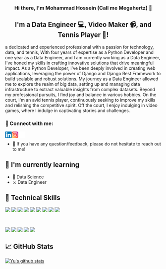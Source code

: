 
<h3 align="center">
Hi there, I'm Mohammad Hossein (Call me Megahertz) 👋
</h3>

<h2 align="center">
I'm a Data Engineer 💻, Video Maker 📹, and Tennis Player 🎾!
</h2> 

a dedicated and experienced professional with a passion for technology, data, and tennis, With four years of expertise as a Python Developer and one year as a Data Engineer, and I am currently working as a Data Engineer, I've honed my skills in crafting innovative solutions that drive meaningful impact.
As a Python Developer, I've been deeply involved in creating web applications, leveraging the power of Django and Django Rest Framework to build scalable and robust solutions. My journey as a Data Engineer allowed me to explore the realm of big data, setting up and managing data infrastructure to extract valuable insights from complex datasets.
Beyond my professional pursuits, I find joy and balance in various hobbies. On the court, I'm an avid tennis player, continuously seeking to improve my skills and relishing the competitive spirit. Off the court, I enjoy indulging in video games, where I indulge in captivating stories and challenges.

### 🤝 Connect with me:

<a href="https://www.linkedin.com/in/mohammad-hossein-zadeh-abbas/"><img align="left" src="https://raw.githubusercontent.com/mhzauser/mhzauser/main/images/linkedin.svg" alt="Mohammad Hosssein | LinkedIn" width="21px"/></a>
<a href="https://www.instagram.com/mhzuser/"><img align="left" src="https://raw.githubusercontent.com/mhzauser/mhzauser/main/images/instagram.svg" alt="Mohammad Hossein | Instagram" width="21px"/></a>
<a href="mailto: mohammadhossein.zadehabbas@gmail.com"><img align="left" src="https://raw.githubusercontent.com/mhzauser/mhzauser/main/images/emails.png" alt="Mohammad Hossein | Email" width="21px"/></a>
</br>

- 💬 If you have any question/feedback, please do not hesitate to reach out to me!

## 🌱 I'm currently learning

- 🤖 Data Science
- ⚔️ Data Engineer

## 💼 Technical Skills

![](https://img.shields.io/badge/Code-PostgreSQL-informational?style=flat&logo=PostgreSQL&color=336791)
![](https://img.shields.io/badge/Code-Python-informational?style=flat&logo=Python&color=003B57)
![](https://img.shields.io/badge/Database-Mysql-informational?style=flat&logo=Mysql&color=336791)
![](https://img.shields.io/badge/Database-Postgresql-informational?style=flat&logo=Postgresql&color=336791)
![](https://img.shields.io/badge/Database-Oracle-informational?style=flat&logo=Oracle&color=003B57)
![](https://img.shields.io/badge/BigData-ApacheSpark-informational?style=flat&logo=Spark&color=336791)
![](https://img.shields.io/badge/BigDataStorage-HDFS-informational?style=flat&logo=HDFS&color=003B57)
![](https://img.shields.io/badge/WorkflowOrchestration-ApacheAirflow-informational?style=flat&logo=Airflow&color=336791)
![](https://img.shields.io/badge/DataVisualization-ApacheSuperset-informational?style=flat&logo=Superset&color=003B57)

</br>

![](https://img.shields.io/badge/Tools-Docker-informational?style=flat&logo=Docker&color=1572B6)
![](https://img.shields.io/badge/Tools-Postman-informational?style=flat&logo=Postman&color=FF6C37)
![](https://img.shields.io/badge/Tools-Git-informational?style=flat&logo=Git&color=F05032)
![](https://img.shields.io/badge/Tools-GitHub-informational?style=flat&logo=GitHub&color=181717)
![](https://img.shields.io/badge/Tools-Gitlab-informational?style=flat&logo=Gitlab&color=FF6C37)


## 📈 GitHub Stats 

[![Yu's github stats](https://github-readme-stats.vercel.app/api?username=mhzauser)](https://github.com/mhzauser)
